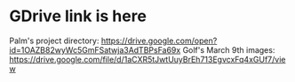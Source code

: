 # GDrive link is here
Palm's project directory: https://drive.google.com/open?id=1OAZB82wyWc5GmFSatwja3AdTBPsFa69x
Golf's March 9th images: https://drive.google.com/file/d/1aCXR5tJwtUuyBrEh713EgvcxFq4xGUf7/view